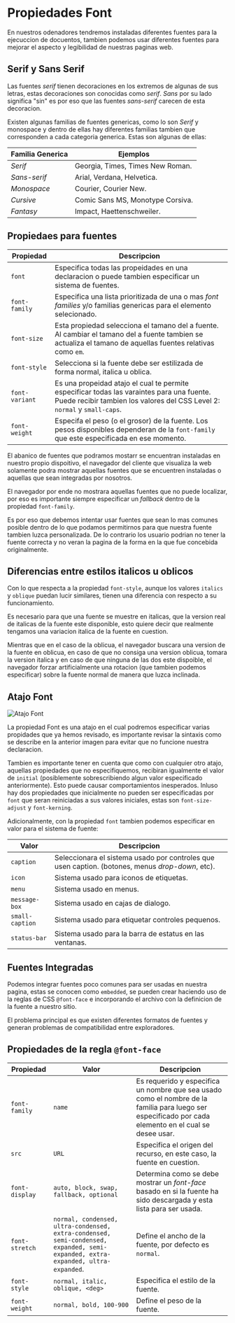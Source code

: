 # Propiedades Font 

En nuestros odenadores tendremos instaladas diferentes fuentes para la ejecuccion de docuentos, tambien podemos usar diferentes fuentes para mejorar el aspecto y legibilidad de nuestras paginas web. 

## Serif y Sans Serif 

Las fuentes *serif* tienen decoraciones en los extremos de algunas de sus letras, estas decoraciones son conocidas como *serif*. *Sans* por su lado significa "sin" es por eso que las fuentes *sans-serif* carecen de esta decoracion. 

Existen algunas familias de fuentes genericas, como lo son *Serif* y monospace y dentro de ellas hay diferentes familias tambien que corresponden a cada categoria generica. Estas son algunas de ellas: 

| Familia Generica | Ejemplos |
|-----|------|
| *Serif* | Georgia, Times, Times New Roman. |
| *Sans-serif* | Arial, Verdana, Helvetica. |
| *Monospace* | Courier, Courier New. |
| *Cursive* | Comic Sans MS, Monotype Corsiva. |
| *Fantasy* | Impact, Haettenschweiler. |

## Propiedaes para fuentes

| Propiedad | Descripcion |
|--|--|
| `font` | Especifica todas las propeidades en una declaracion o puede tambien especificar un sistema de fuentes. |
| `font-family` | Especifica una lista prioritizada de una o mas *font families* y/o familias genericas para el elemento selecionado. |
| `font-size` | Esta propiedad selecciona el tamano del a fuente. Al cambiar el tamano del a fuente tambien se actualiza el tamano de aquellas fuentes relativas como `em`. |
| `font-style` | Selecciona si la fuente debe ser estilizada de forma normal, italica u oblica. |
| `font-variant` | Es una propeidad atajo el cual te permite especificar todas las varaintes para una fuente. Puede recibir tambien los valores del CSS Level 2: `normal` y `small-caps`. |
| `font-weight` | Especifa el peso (o el grosor) de la fuente. Los pesos disponibles dependeran de la `font-family` que este especificada en ese momento. |

El abanico de fuentes que podramos mostarr se encuentran instaladas en nuestro propio dispoitivo, el navegador del cliente que visualiza la web solamente podra mostrar aquellas fuentes que se encuentren instaladas o aquellas que sean integradas por nosotros. 

El navegador por ende no mostrara aquellas fuentes que no puede localizar, por eso es importante siempre especificar un *fallback* dentro de la propiedad `font-family`.

Es por eso que debemos intentar usar fuentes que sean lo mas comunes posible dentro de lo que podamos permitirnos para que nuestra fuente tambien luzca personalizada. De lo contrario los usuario podrian no tener la fuente correcta y no veran la pagina de la forma en la que fue concebida originalmente.

## Diferencias entre estilos italicos u oblicos

Con lo que respecta a la propiedad `font-style`, aunque los valores `italics` y `oblique` puedan lucir similares, tienen una diferencia con respecto a su funcionamiento. 

Es necesario para que una fuente se muestre en italicas, que la version real de italicas de la fuente este disponible, esto quiere decir que realmente tengamos una variacion italica de la fuente en cuestion. 

Mientras que en el caso de la oblicua, el navegador buscara una version de la fuente en oblicua, en caso de que no consiga una version oblicua, tomara la version italica y en caso de que ninguna de las dos este dispoible, el navegador forzar artificialmente una rotacion (que tambien podemos especificar) sobre la fuente normal de manera que luzca inclinada. 

## Atajo Font 

![Atajo Font](https://www.impressivewebs.com/images/css-font-cheat-sheet.jpg)

La propiedad Font es una atajo en el cual podremos especificar varias propidades que ya hemos revisado, es importante revisar la sintaxis como se describe en la anterior imagen para evitar que no funcione nuestra declaracion. 

Tambien es importante tener en cuenta que como con cualquier otro atajo, aquellas propiedades que no especifiquemos, recibiran igualmente el valor de `initial` (posiblemente sobrescribiendo algun valor especificado anteriormente). Esto puede causar comportamientos inesperados. Inluso hay dos propiedades que inicialmente no pueden ser especificadas por `font` que seran reiniciadas a sus valores iniciales, estas son `font-size-adjust` y `font-kerning`.

Adicionalmente, con la propiedad `font` tambien podemos especificar en valor para el sistema de fuente: 

| Valor | Descripcion |
|---|----|
| `caption` | Seleccionara el sistema usado por controles que usen caption. (botones, menus *drop-down*, etc). |
| `icon` | Sistema usado para iconos de etiquetas. |
| `menu` | Sistema usado en menus. |
| `message-box` | Sistema usado en cajas de dialogo. |
| `small-caption` | Sistema usado para etiquetar controles pequenos. |
| `status-bar` | Sistema usado para la barra de estatus en las ventanas. |

## Fuentes Integradas 

Podemos integrar fuentes poco comunes para ser usadas en nuestra pagina, estas se conocen como `embedded`, se pueden crear haciendo uso de la reglas de CSS `@font-face` e incorporando el archivo con la definicion de la fuente a nuestro sitio. 

El problema principal es que existen diferentes formatos de fuentes y generan problemas de compatibilidad entre exploradores. 

## Propiedades de la regla `@font-face`

| Propiedad | Valor | Descripcion |
|-----------|-------|-------------|
| `font-family` | `name` | Es requerido y especifica un nombre que sea usado como el nombre de la familia para luego ser especificado por cada elemento en el cual se desee usar. |
| `src` | `URL` | Especifica el origen del recurso, en este caso, la fuente en cuestion. |
| `font-display` | `auto, block, swap, fallback, optional` | Determina como se debe mostrar un *font-face* basado en si la fuente ha sido descargada y esta lista para ser usada. |
| `font-stretch` | `normal, condensed, ultra-condensed, extra-condensed, semi-condensed, expanded, semi-expanded, extra-expanded, ultra-expanded`. | Define el ancho de la fuente, por defecto es `normal`. |
| `font-style` | `normal, italic, oblique, <deg>` | Especifica el estilo de la fuente. |
| `font-weight` | `normal, bold, 100-900` | Define el peso de la fuente. |

